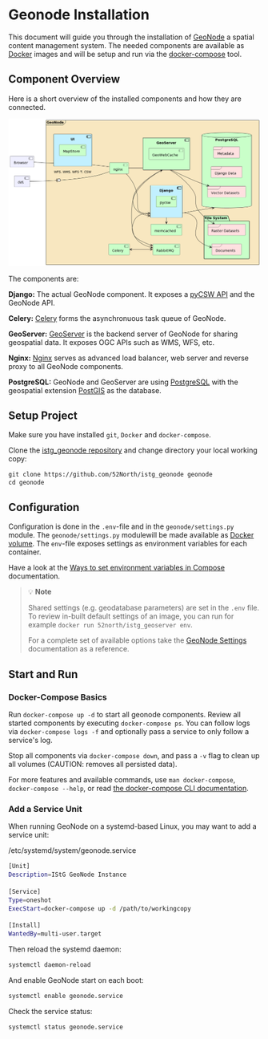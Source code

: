# Geonode Installation

This document will guide you through the installation of [GeoNode](https://geonode.org/) a spatial content management system.
The needed components are available as [Docker](https://www.docker.com/) images and will be setup and run via the [docker-compose](https://docs.docker.com/compose/) tool.

## Component Overview

Here is a short overview of the installed components and how they are connected.

![GeoNode Architecture](./img/geonode_architecture_4x.png "Geonode Architecture")

The components are:

**Django:** The actual GeoNode component.
It exposes a [pyCSW API](https://pycsw.org/) and the GeoNode API.

**Celery:** [Celery](https://docs.celeryq.dev/en/stable/) forms the asynchronuous task queue of GeoNode.

**GeoServer:** [GeoServer](https://geoserver.org/) is the backend server of GeoNode for sharing geospatial data.
It exposes OGC APIs such as WMS, WFS, etc. 

**Nginx:** [Nginx](https://nginx.com) serves as advanced load balancer, web server and reverse proxy to all GeoNode components.

**PostgreSQL:** GeoNode and GeoServer are using [PostgreSQL](https://www.postgresql.org)  with the geospatial extension [PostGIS](https://postgis.net) as the database.

## Setup Project

Make sure you have installed `git`, `Docker` and `docker-compose`.

Clone the [istg_geonode repository]( https://github.com/52North/istg_geonode) and change directory your local working copy:

```
git clone https://github.com/52North/istg_geonode geonode
cd geonode
```

## Configuration

Configuration is done in the `.env`-file and in the `geonode/settings.py` module.
The `geonode/settings.py` modulewill be made available as [Docker volume](https://docs.docker.com/storage/volumes/#use-a-volume-with-docker-compose).
The `env`-file exposes settings as environment variables for each container. 


Have a look at the [Ways to set environment variables in Compose](https://docs.docker.com/compose/environment-variables/set-environment-variables/) documentation.

> :bulb: **Note**
>
> Shared settings (e.g. geodatabase parameters) are set in the `.env` file. 
> To review in-built default settings of an image, you can run for example `docker run 52north/istg_geoserver env`.
>
> For a complete set of available options take the [GeoNode Settings](https://docs.geonode.org/en/master/basic/settings/index.html#settings) documentation as a reference.


## Start and Run

### Docker-Compose Basics

Run `docker-compose up -d` to start all geonode components.
Review all started components by executing `docker-compose ps`. 
You can follow logs via `docker-compose logs -f` and optionally pass a service to only follow a service's log.

Stop all components via `docker-compose down`, and pass a `-v` flag to clean up all volumes (CAUTION: removes all persisted data).

For more features and available commands, use `man docker-compose`, `docker-compose --help`, or read [the docker-compose CLI documentation](https://docs.docker.com/compose/reference/).

### Add a Service Unit

When running GeoNode on a systemd-based Linux, you may want to add a service unit:

/etc/systemd/system/geonode.service
```sh
[Unit]
Description=IStG GeoNode Instance

[Service]
Type=oneshot
ExecStart=docker-compose up -d /path/to/workingcopy

[Install]
WantedBy=multi-user.target
```

Then reload the systemd daemon:

```sh
systemctl daemon-reload
```

And enable GeoNode start on each boot:

```sh
systemctl enable geonode.service
```

Check the service status:

```sh
systemctl status geonode.service
```